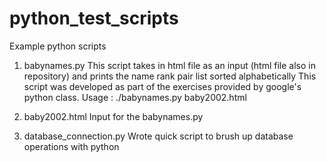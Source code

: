# python_test_scripts
Example python scripts


1. babynames.py
	This script takes in html file as an input (html file also in repository) and prints the name rank pair list sorted alphabetically
	This script was developed as part of the exercises provided by google's python class. 
	Usage : ./babynames.py baby2002.html

2. baby2002.html
	Input for the babynames.py

3. database_connection.py
	Wrote quick script to brush up database operations with python

